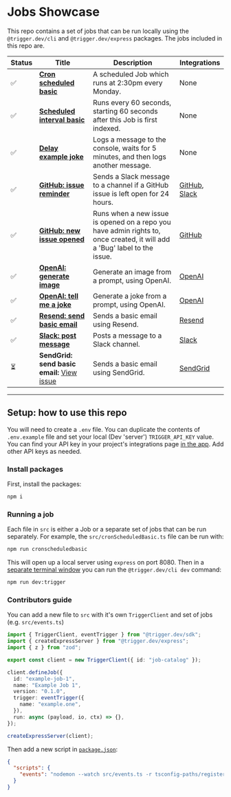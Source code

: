 # Jobs Showcase

This repo contains a set of jobs that can be run locally using the `@trigger.dev/cli` and `@trigger.dev/express` packages. The jobs included in this repo are.

| Status | Title                                                                                                                  | Description                                                                                                               | Integrations                                                                                                          |
| ------ | ---------------------------------------------------------------------------------------------------------------------- | ------------------------------------------------------------------------------------------------------------------------- | --------------------------------------------------------------------------------------------------------------------- |
| ✅     | **[Cron scheduled basic](https://github.com/triggerdotdev/jobs-showcase/blob/main/src/cronScheduledBasic.ts)**         | A scheduled Job which runs at 2:30pm every Monday.                                                                        | None                                                                                                                  |
| ✅     | **[Scheduled interval basic](https://github.com/triggerdotdev/jobs-showcase/blob/main/src/scheduledIntervalBasic.ts)** | Runs every 60 seconds, starting 60 seconds after this Job is first indexed.                                               | None                                                                                                                  |
| ✅     | **[Delay example joke](https://github.com/triggerdotdev/jobs-showcase/blob/main/src/delayExampleJoke.ts)**             | Logs a message to the console, waits for 5 minutes, and then logs another message.                                        | None                                                                                                                  |
| ✅     | **[GitHub: issue reminder](https://github.com/triggerdotdev/jobs-showcase/blob/main/src/gitHubIssueReminder.ts)**      | Sends a Slack message to a channel if a GitHub issue is left open for 24 hours.                                           | [GitHub](https://trigger.dev/docs/integrations/apis/github), [Slack](https:/trigger.dev/docs/integrations/apis/slack) |
| ✅     | **[GitHub: new issue opened](https://github.com/triggerdotdev/jobs-showcase/blob/main/src/gitHubNewIssueOpened.ts)**   | Runs when a new issue is opened on a repo you have admin rights to, once created, it will add a 'Bug' label to the issue. | [GitHub](https://trigger.dev/docs/integrations/apis/github)                                                           |
| ✅     | **[OpenAI: generate image](https://github.com/triggerdotdev/jobs-showcase/blob/main/src/openAIGenerateImage.ts)**      | Generate an image from a prompt, using OpenAI.                                                                            | [OpenAI](https://trigger.dev/docs/integrations/apis/openai)                                                           |
| ✅     | **[OpenAI: tell me a joke](https://github.com/triggerdotdev/jobs-showcase/blob/main/src/openAITellMeAJoke.ts)**        | Generate a joke from a prompt, using OpenAI.                                                                              | [OpenAI](https://trigger.dev/docs/integrations/apis/openai)                                                           |
| ✅     | **[Resend: send basic email](https://github.com/triggerdotdev/jobs-showcase/blob/main/src/resendSendBasicEmail.ts)**   | Sends a basic email using Resend.                                                                                         | [Resend](https://trigger.dev/docs/integrations/apis/resend)                                                           |
| ✅     | **[Slack: post message](https://github.com/triggerdotdev/jobs-showcase/blob/main/src/slackPostMessage.ts)**            | Posts a message to a Slack channel.                                                                                       | [Slack](https://trigger.dev/docs/integrations/apis/slack)                                                             |
| ⏳     | **SendGrid: send basic email:** [View issue](https://github.com/triggerdotdev/jobs-showcase/issues/1)                  | Sends a basic email using SendGrid.                                                                                       | [SendGrid](https://trigger.dev/docs/integrations/apis/sendgrid)                                                       |

---

## Setup: how to use this repo

You will need to create a `.env` file. You can duplicate the contents of `.env.example` file and set your local (Dev 'server') `TRIGGER_API_KEY` value. You can find your API key in your project's integrations page [in the app](https://cloud.trigger.dev). Add other API keys as needed.

### Install packages

First, install the packages:

```sh
npm i
```

### Running a job

Each file in `src` is either a Job or a separate set of jobs that can be run separately. For example, the `src/cronScheduledBasic.ts` file can be run with:

```sh
npm run cronscheduledbasic
```

This will open up a local server using `express` on port 8080. Then in a <u>separate terminal window</u> you can run the `@trigger.dev/cli dev` command:

```sh
npm run dev:trigger
```

### Contributors guide

You can add a new file to `src` with it's own `TriggerClient` and set of jobs (e.g. `src/events.ts`)

```ts
import { TriggerClient, eventTrigger } from "@trigger.dev/sdk";
import { createExpressServer } from "@trigger.dev/express";
import { z } from "zod";

export const client = new TriggerClient({ id: "job-catalog" });

client.defineJob({
  id: "example-job-1",
  name: "Example Job 1",
  version: "0.1.0",
  trigger: eventTrigger({
    name: "example.one",
  }),
  run: async (payload, io, ctx) => {},
});

createExpressServer(client);
```

Then add a new script in [`package.json`](./package.json):

```json
{
  "scripts": {
    "events": "nodemon --watch src/events.ts -r tsconfig-paths/register -r dotenv/config src/events.ts"
  }
}
```
